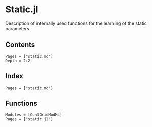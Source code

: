 
# Static.jl

Description of internally used functions for the learning of the static parameters.

## Contents

```@contents
Pages = ["static.md"]
Depth = 2:2
```

## Index

```@index
Pages = ["static.md"]
```

## Functions

```@autodocs
Modules = [ContGridModML]
Pages = ["static.jl"]
```

